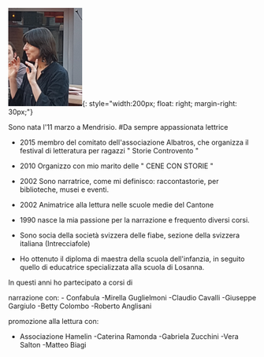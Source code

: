 ![](img/biografia.png){: style="width:200px; float: right; margin-right: 30px;"}

Sono nata l'11 marzo a Mendrisio.
#Da sempre appassionata lettrice


- 2015 membro del comitato dell&apos;associazione Albatros, che organizza il festival di letteratura per ragazzi &quot; Storie Controvento &quot;
- 2010 Organizzo con mio marito delle &quot; CENE CON STORIE &quot;
- 2002 Sono narratrice, come mi definisco: raccontastorie, per biblioteche, musei e eventi.
- 2002 Animatrice alla lettura nelle scuole medie del Cantone
- 1990 nasce la mia passione per la narrazione e frequento diversi corsi.


- Sono socia della societ&agrave; svizzera delle fiabe, sezione della svizzera italiana (Intrecciafole)


- Ho ottenuto il diploma di maestra della scuola dell'infanzia, in seguito quello di educatrice specializzata alla scuola di Losanna. 


In questi anni ho partecipato a corsi di

narrazione con: - Confabula -Mirella Guglielmoni -Claudio Cavalli -Giuseppe Gargiulo -Betty Colombo 
-Roberto Anglisani

promozione alla lettura con:
- Associazione Hamelin -Caterina Ramonda -Gabriela Zucchini -Vera Salton 
-Matteo Biagi